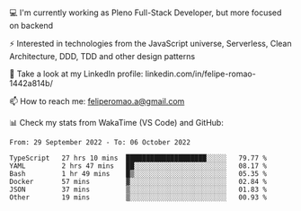 💻 I'm currently working as Pleno Full-Stack Developer, but more focused on backend

⚡ Interested in technologies from the JavaScript universe, Serverless, Clean Architecture, DDD, TDD and other design patterns

👥 Take a look at my LinkedIn profile: linkedin.com/in/felipe-romao-1442a814b/

📫 How to reach me: feliperomao.a@gmail.com

📊 Check my stats from WakaTime (VS Code) and GitHub:

<!--START_SECTION:waka-->

```text
From: 29 September 2022 - To: 06 October 2022

TypeScript   27 hrs 10 mins  ████████████████████░░░░░   79.77 %
YAML         2 hrs 47 mins   ██░░░░░░░░░░░░░░░░░░░░░░░   08.17 %
Bash         1 hr 49 mins    █▒░░░░░░░░░░░░░░░░░░░░░░░   05.35 %
Docker       57 mins         ▓░░░░░░░░░░░░░░░░░░░░░░░░   02.84 %
JSON         37 mins         ▒░░░░░░░░░░░░░░░░░░░░░░░░   01.83 %
Other        19 mins         ▒░░░░░░░░░░░░░░░░░░░░░░░░   00.93 %
```

<!--END_SECTION:waka-->
